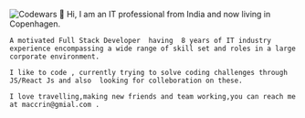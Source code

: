    ![Codewars](https://www.codewars.com/users/maccrin/badges/micro)
   👋 Hi, I am  an IT professional from India and now  living in Copenhagen.

    A motivated Full Stack Developer  having  8 years of IT industry experience encompassing a wide range of skill set and roles in a large corporate environment.
 
    I like to code , currently trying to solve coding challenges through JS/React Js and also  looking for colleboration on these.
 
    I love travelling,making new friends and team working,you can reach me at maccrin@gmial.com .
